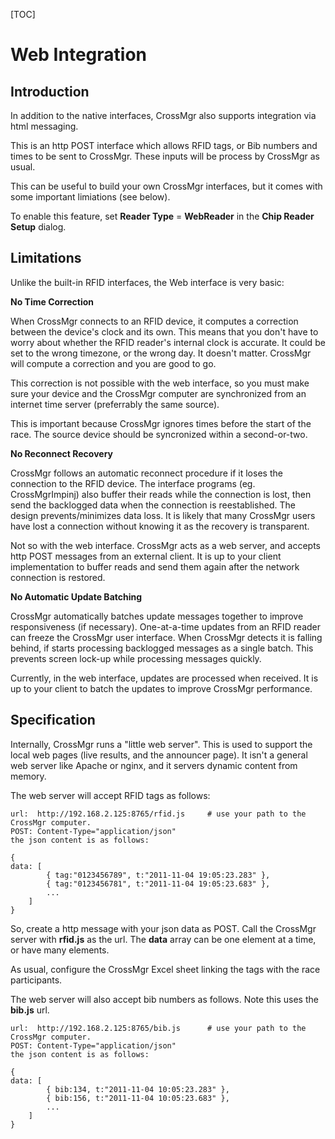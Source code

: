
[TOC]

# Web Integration

## Introduction

In addition to the native interfaces, CrossMgr also supports integration via html messaging.

This is an http POST interface which allows RFID tags, or Bib numbers and times to be sent to CrossMgr.  These inputs will be process by CrossMgr as usual.

This can be useful to build your own CrossMgr interfaces, but it comes with some important limiations (see below).

To enable this feature, set __Reader Type__ = __WebReader__ in the __Chip Reader Setup__ dialog.

## Limitations

Unlike the built-in RFID interfaces, the Web interface is very basic:

__No Time Correction__

When CrossMgr connects to an RFID device, it computes a correction between the device's clock and its own.
This means that you don't have to worry about whether the RFID reader's internal clock is accurate.
It could be set to the wrong timezone, or the wrong day.  It doesn't matter.
CrossMgr will compute a correction and you are good to go.

This correction is not possible with the web interface, so you must make sure your device and the CrossMgr computer are synchronized from an internet time server (preferrably the same source).

This is important because CrossMgr ignores times before the start of the race.  The source device should be syncronized within a second-or-two.

__No Reconnect Recovery__

CrossMgr follows an automatic reconnect procedure if it loses the connection to the RFID device.
The interface programs (eg. CrossMgrImpinj) also buffer their reads while the connection is lost, then send the backlogged data when the connection is reestablished.
The design prevents/minimizes data loss.  It is likely that many CrossMgr users have lost a connection without knowing it as the recovery is transparent.

Not so with the web interface.  CrossMgr acts as a web server, and accepts http POST messages from an external client.
It is up to your client implementation to buffer reads and send them again after the network connection is restored.

__No Automatic Update Batching__

CrossMgr automatically batches update messages together to improve responsiveness (if necessary).
One-at-a-time updates from an RFID reader can freeze the CrossMgr user interface.
When CrossMgr detects it is falling behind, if starts processing backlogged messages as a single batch.
This prevents screen lock-up while processing messages quickly.

Currently, in the web interface, updates are processed when received.  It is up to your client to batch the updates to improve CrossMgr performance.

## Specification

Internally, CrossMgr runs a "little web server".  This is used to support the local web pages (live results, and the announcer page).
It isn't a general web server like Apache or nginx, and it servers dynamic content from memory.

The web server will accept RFID tags as follows:

	url:  http://192.168.2.125:8765/rfid.js		# use your path to the CrossMgr computer.
	POST: Content-Type="application/json"
	the json content is as follows:

	{
	data: [
			{ tag:"0123456789", t:"2011-11-04 19:05:23.283" },
			{ tag:"0123456781", t:"2011-11-04 19:05:23.683" },
			...
		]
	}

So, create a http message with your json data as POST.
Call the CrossMgr server with __rfid.js__ as the url.
The __data__ array can be one element at a time, or have many elements.

As usual, configure the CrossMgr Excel sheet linking the tags with the race participants.

The web server will also accept bib numbers as follows.  Note this uses the __bib.js__ url.

	url:  http://192.168.2.125:8765/bib.js		# use your path to the CrossMgr computer.
	POST: Content-Type="application/json"
	the json content is as follows:

	{
	data: [
			{ bib:134, t:"2011-11-04 10:05:23.283" },
			{ bib:156, t:"2011-11-04 10:05:23.683" },
			...
		]
	}

